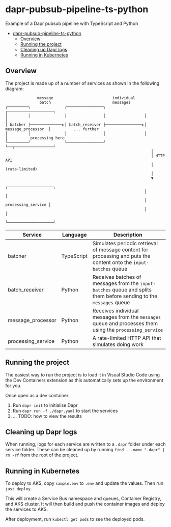 # dapr-pubsub-pipeline-ts-python

Example of a Dapr pubsub pipeline with TypeScript and Python

- [dapr-pubsub-pipeline-ts-python](#dapr-pubsub-pipeline-ts-python)
  - [Overview](#overview)
  - [Running the project](#running-the-project)
  - [Cleaning up Dapr logs](#cleaning-up-dapr-logs)
  - [Running in Kubernetes](#running-in-kubernetes)


## Overview

The project is made up of a number of services as shown in the following diagram:

```
              message                          individual
               batch                           messages
┌─────────┐               ┌────────────────┐                 ┌────────────────────┐
│         │               │                │                 │                    │
│ batcher ├──────────────►│ batch_receiver ├────────────────►│ message_processor  │          ... further
│         │               │                │                 │                    │          processing here
└─────────┘               └────────────────┘                 └──┬─────────────────┘
                                                                │
                                                                │ HTTP API
                                                                │ (rate-limited)
                                                                │
                                                                ▼
                                                             ┌────────────────────┐
                                                             │                    │
                                                             │ processing_service │
                                                             │                    │
                                                             └────────────────────┘
```

| Service            | Language   | Description                                                                                                        |
| ------------------ | ---------- | ------------------------------------------------------------------------------------------------------------------ |
| batcher            | TypeScript | Simulates periodic retrieval of message content for processing and puts the content onto the `input-batches` queue |
| batch_receiver     | Python     | Receives batches of messages from the `input-batches` queue and splits them before sending to the `messages` queue |
| message_processor  | Python     | Receives individual messages from the `messages` queue and processes them using the `processing_service`           |
| processing_service | Python     | A rate-limited HTTP API that simulates doing work                                                                  |

## Running the project

The easiest way to run the project is to load it in Visual Studio Code using the Dev Containers extension as this automatically sets up the environment for you.

Once open as a dev container:
1. Run `dapr init` to initialise Dapr
2. Run `dapr run -f ./dapr.yaml` to start the services
3. ... TODO: how to view the results

## Cleaning up Dapr logs

When running, logs for each service are written to a `.dapr` folder under each service folder.
These can be cleaned up by running `find . -name ".dapr" | rm -rf` from the root of the project.

## Running in Kubernetes

To deploy to AKS, copy `sample.env` to `.env` and update the values.
Then run `just deploy`.

This will create a Service Bus namespace and queues, Container Registry, and AKS cluster.
It will then build and push the container images and deploy the services to AKS.

After deployment, run `kubectl get pods` to see the deployed pods.
